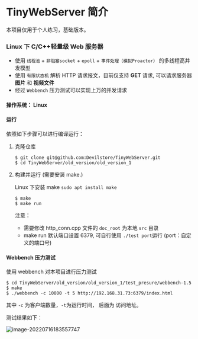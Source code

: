 # TinyWebServer 简介

本项目仅用于个人练习，基础版本。

### Linux 下 C/C++轻量级 Web 服务器

- 使用 `线程池` + `非阻塞socket` + `epoll` + `事件处理（模拟Proactor）` 的多线程高并发模型
- 使用 `有限状态机` 解析 HTTP 请求报文，目前仅支持 **GET** 请求, 可以请求服务器 **图片** 和 **视频文件**
- 经过 `Webbench` 压力测试可以实现上万的并发请求

#### 操作系统： Linux

#### 运行

依照如下步骤可以进行编译运行：

1. 克隆仓库

   ```
   $ git clone git@github.com:Devilstore/TinyWebServer.git
   $ cd TinyWebServer/old_version/old_version_1
   ```

2. 构建并运行 (需要安装 make.)

   Linux 下安装 make `sudo apt install make`

   ```
   $ make
   $ make run
   ```

   注意：

   - 需要修改 http_conn.cpp 文件的 `doc_root` 为本地 `src` 目录
   - make run 默认端口设置 6379, 可自行使用 `./test port`运行 (port：自定义的端口号)

#### Webbench 压力测试

使用 webbench 对本项目进行压力测试

```
$ cd TinyWebServer/old_version/old_version_1/test_presure/webbench-1.5
$ make
$ ./webbench -c 10000 -t 5 http://192.168.31.73:6379/index.html
```

其中 `-c` 为客户端数量，`-t`为运行时间， 后面为 访问地址。

测试结果如下：

![image-20220716183557747](https://devil-picture-bed.oss-cn-shenzhen.aliyuncs.com/image/202207161835808.png)
